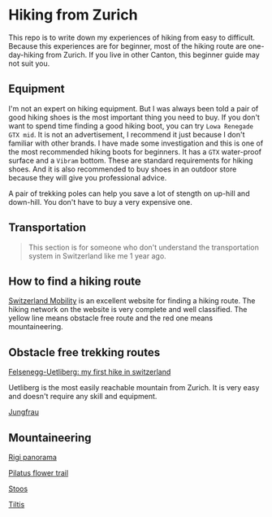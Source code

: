 # Hiking from Zurich

This repo is to write down my experiences of hiking from easy to difficult. Because this experiences are for beginner, most of the hiking route are one-day-hiking from Zurich. If you live in other Canton, this beginner guide may not suit you.

## Equipment

I'm not an expert on hiking equipment. But I was always been told a pair of good hiking shoes is the most important thing you need to buy. If you don't want to spend time finding a good hiking boot, you can try `Lowa Renegade GTX mid`. It is not an advertisement, I recommend it just because I don't familiar with other brands. I have made some investigation and this is one of the most recommended hiking boots for beginners. It has a `GTX` water-proof surface and a `Vibram` bottom. These are standard requirements for hiking shoes. And it is also recommended to buy shoes in an outdoor store because they will give you professional advice.

A pair of trekking poles can help you save a lot of stength on up-hill and down-hill. You don't have to buy a very expensive one.

## Transportation

> This section is for someone who don't understand the transportation system in Switzerland like me 1 year ago.

## How to find a hiking route

[Switzerland Mobility](https://www.schweizmobil.ch/en/summer.html) is an excellent website for finding a hiking route. The hiking network on the website is very complete and well classified. The yellow line means obstacle free route and the red one means mountaineering.

## Obstacle free trekking routes

[Felsenegg-Uetliberg: my first hike in switzerland](https://www.livingminnaly.com/allposts/2015/9/23/felsenegg-uetliberg-my-first-hike-in-switzerland)

Uetliberg is the most easily reachable mountain from Zurich. It is very easy and doesn't require any skill and equipment.

[Jungfrau](Jungfrau)

## Mountaineering

[Rigi panorama](Rigi)

[Pilatus flower trail](Pilatus)

[Stoos](Stoos)

[Tiltis](Tiltis-T3p)